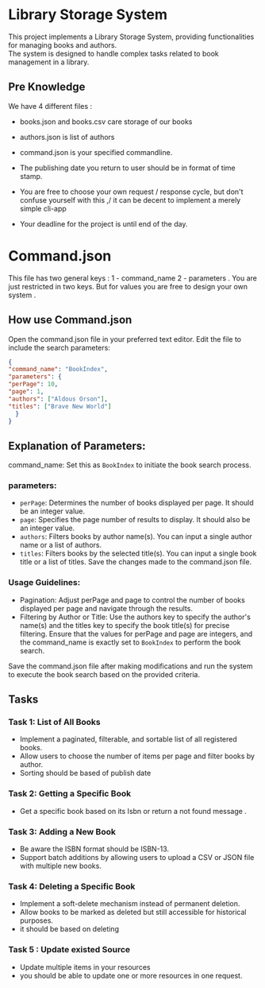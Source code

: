 # Library Storage System

This project implements a Library Storage System, providing functionalities for managing books and authors.\
The system is designed to handle complex tasks related to book management in a library.
## Pre Knowledge
We have 4 different files : 
- books.json and books.csv care storage of our books
- authors.json is list of authors
- command.json is your specified commandline. 
- The publishing date you return to user should be in format of time stamp.
- You are free to choose your own request / response cycle, but don't confuse yourself with this ,/ it can be decent to implement a merely simple cli-app                                                                

- Your deadline for the project is until end of the day. 


# Command.json
This file has two general keys : 1 - command_name  2 - parameters . 
You are just restricted in two keys. But for values you  are free to design your own system .

## How use Command.json
Open the command.json file in your preferred text editor.
Edit the file to include the search parameters:
```json 
{
"command_name": "BookIndex",
"parameters": {
"perPage": 10,
"page": 1,
"authors": ["Aldous Orson"],
"titles": ["Brave New World"]
  }
} 
```
## Explanation of Parameters:
command_name: Set this as `BookIndex` to initiate the book search process.

### parameters:

- `perPage`: Determines the number of books displayed per page. It should be an integer value.
- `page`: Specifies the page number of results to display. It should also be an integer value.
- `authors`: Filters books by author name(s). You can input a single author name or a list of authors.
- `titles`: Filters books by the selected title(s). You can input a single book title or a list of titles.
Save the changes made to the command.json file.
### Usage Guidelines:
- Pagination: Adjust perPage and page to control the number of books displayed per page and navigate through the results.
- Filtering by Author or Title: Use the authors key to specify the author's name(s) and the titles key to specify the book title(s) for precise filtering.
Ensure that the values for perPage and page are integers, and the command_name is exactly set to `BookIndex` to perform the book search.

Save the command.json file after making modifications and run the system to execute the book search based on the provided criteria.
## Tasks

### Task 1: List of All Books

- Implement a paginated, filterable, and sortable list of all registered books.
- Allow users to choose the number of items per page and filter books by author.
- Sorting should be based of publish date

### Task 2: Getting a Specific Book

- Get a specific book based on its Isbn or return a not found message . 

### Task 3: Adding a New Book

- Be aware the ISBN format should be ISBN-13.
- Support batch additions by allowing users to upload a CSV or JSON file with multiple new books.

### Task 4: Deleting a Specific Book

- Implement a soft-delete mechanism instead of permanent deletion.
- Allow books to be marked as deleted but still accessible for historical purposes.
- it should be based on deleting 

### Task 5 : Update existed Source

- Update multiple items in your resources 
- you should be able to update one or more resources in one request.


